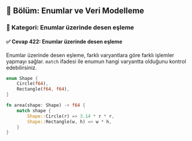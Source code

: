 ## 📘 Bölüm: Enumlar ve Veri Modelleme  
### 🔹 Kategori: Enumlar üzerinde desen eşleme  
#### ✅ Cevap 422: Enumlar üzerinde desen eşleme

Enumlar üzerinde desen eşleme, farklı varyantlara göre farklı işlemler yapmayı sağlar. `match` ifadesi ile enumun hangi varyantta olduğunu kontrol edebilirsiniz.

```rust
enum Shape {
    Circle(f64),
    Rectangle(f64, f64),
}

fn area(shape: Shape) -> f64 {
    match shape {
        Shape::Circle(r) => 3.14 * r * r,
        Shape::Rectangle(w, h) => w * h,
    }
}
```
